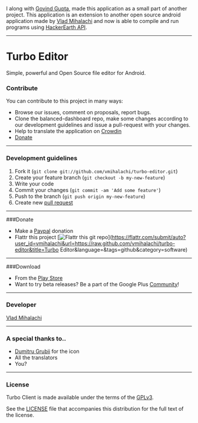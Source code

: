 I along with [Govind Gupta](https://github.com/govindgupta), made this application as a small
part of another project. This application is an extension to another open source android 
application made by [Vlad Mihalachi][developer site] and now is able to compile and run 
programs using [HackerEarth API](https://www.hackerearth.com/docs/api/developers/code/legacy/).

------

# Turbo Editor
Simple, powerful and Open Source file editor for Android.

### Contribute
You can contribute to this project in many ways:
* Browse our issues, comment on proposals, report bugs.
* Clone the balanced-dashboard repo, make some changes according to our
   development guidelines and issue a pull-request with your changes.
* Help to translate the application on [Crowdin][crowdin] 
* [Donate][donate]

------

### Development guidelines
1. Fork it (`git clone git://github.com/vmihalachi/turbo-editor.git`)
2. Create your feature branch (`git checkout -b my-new-feature`)
3. Write your code
4. Commit your changes (`git commit -am 'Add some feature'`)
5. Push to the branch (`git push origin my-new-feature`)
6. Create new [pull request](https://help.github.com/articles/using-pull-requests)

------

###Donate
* Make a [Paypal][donate paypal] donation
* Flattr this project [![Flattr this git repo](http://api.flattr.com/button/flattr-badge-large.png)](https://flattr.com/submit/auto?user_id=vmihalachi&url=https://raw.github.com/vmihalachi/turbo-editor&title=Turbo Editor&language=&tags=github&category=software) 

------

###Download
* From the [Play Store][download playstore]
* Want to try beta releases? Be a part of the Google Plus [Community][community googleplus]!

------

### Developer
[Vlad Mihalachi][developer site] 

------

### A special thanks to..
* [Dumitru Grubii][contributor dumitru grubii] for the icon
* All the translators
* You?

------

### License
Turbo Client is made available under the terms of the [GPLv3][gplv3].

See the [LICENSE][license] file that accompanies this distribution for the full text of the license.

[gplv3]: http://www.gnu.org/licenses/gpl.html
[license]: https://github.com/vmihalachi/turbo-editor/LICENSE
[donate]: https://github.com/vmihalachi/turbo-editor#donate
[donate paypal]: https://www.paypal.com/cgi-bin/webscr?cmd=_s-xclick&hosted_button_id=PUQXSX6MTXHZ2
[community googleplus]: https://plus.google.com/u/0/communities/111974095419108178946
[download playstore]: https://play.google.com/store/apps/details?id=com.vmihalachi.turboeditor
[crowdin]: https://crowdin.net/project/turbo-client
[developer site]: http://vmihalachi.com/
[crowdin]: https://crowdin.net/project/turbo-client
[contributor dumitru grubii]: https://twitter.com/DumitruGrubii
[project issues]: https://github.com/vmihalachi/turbo-editor/issues
[project wiki]: https://github.com/vmihalachi/turbo-editor/wiki
